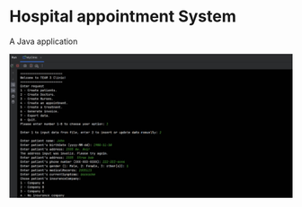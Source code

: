 # Hospital appointment System
 A Java application 

![Interface of Application](https://github.com/Marc-J-L/Hospital-appointment-System/blob/main/pp07-1.jpg)
